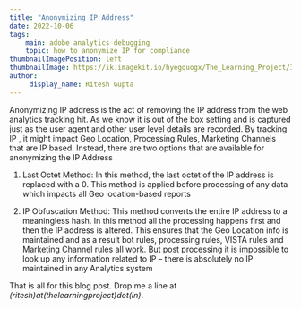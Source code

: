 ```yaml
---
title: "Anonymizing IP Address"
date: 2022-10-06
tags:
    main: adobe analytics debugging
    topic: how to anonymize IP for compliance
thumbnailImagePosition: left
thumbnailImage: https://ik.imagekit.io/hyegquogx/The_Learning_Project/IP_Address_Anonymizing.png
author:
     display_name: Ritesh Gupta
---
```


Anonymizing IP address is the act of removing the IP address from the web analytics tracking hit. As we know it is out of the box setting and is captured just as the user agent and other user level details are recorded. By tracking IP , it might impact Geo Location, Processing Rules, Marketing Channels that are IP based. Instead, there are two options that are available for anonymizing the IP Address 

<!--more-->

1.	Last Octet Method: In this method, the last octet of the IP address is replaced with a 0. This method is applied before processing of any data which impacts all Geo location-based reports
 
2.	IP Obfuscation Method: This method converts the entire IP address to a meaningless hash. In this method all the processing happens first and then the IP address is altered. This ensures that the Geo Location info is maintained and as a result bot rules, processing rules, VISTA rules and Marketing Channel rules all work. But post processing it is impossible to look up any information related to IP – there is absolutely no IP maintained in any Analytics system

That is all for this blog post. Drop me a line at _(ritesh)at(thelearningproject)dot(in)_. 
